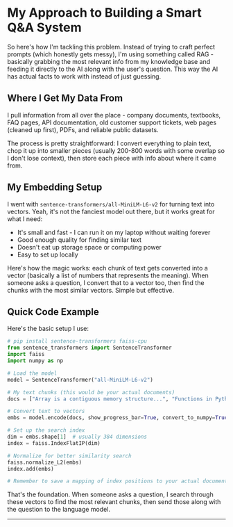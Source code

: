 # My Approach to Building a Smart Q&A System

So here's how I'm tackling this problem. Instead of trying to craft perfect prompts (which honestly gets messy), I'm using something called RAG - basically grabbing the most relevant info from my knowledge base and feeding it directly to the AI along with the user's question. This way the AI has actual facts to work with instead of just guessing.

## Where I Get My Data From

I pull information from all over the place - company documents, textbooks, FAQ pages, API documentation, old customer support tickets, web pages (cleaned up first), PDFs, and reliable public datasets. 

The process is pretty straightforward: I convert everything to plain text, chop it up into smaller pieces (usually 200-800 words with some overlap so I don't lose context), then store each piece with info about where it came from.

## My Embedding Setup

I went with `sentence-transformers/all-MiniLM-L6-v2` for turning text into vectors. Yeah, it's not the fanciest model out there, but it works great for what I need:

- It's small and fast - I can run it on my laptop without waiting forever
- Good enough quality for finding similar text
- Doesn't eat up storage space or computing power
- Easy to set up locally

Here's how the magic works: each chunk of text gets converted into a vector (basically a list of numbers that represents the meaning). When someone asks a question, I convert that to a vector too, then find the chunks with the most similar vectors. Simple but effective.

## Quick Code Example

Here's the basic setup I use:

```python
# pip install sentence-transformers faiss-cpu
from sentence_transformers import SentenceTransformer
import faiss
import numpy as np

# Load the model
model = SentenceTransformer("all-MiniLM-L6-v2")

# My text chunks (this would be your actual documents)
docs = ["Array is a contiguous memory structure...", "Functions in Python..."]

# Convert text to vectors
embs = model.encode(docs, show_progress_bar=True, convert_to_numpy=True)

# Set up the search index
dim = embs.shape[1]  # usually 384 dimensions
index = faiss.IndexFlatIP(dim)

# Normalize for better similarity search
faiss.normalize_L2(embs)
index.add(embs)

# Remember to save a mapping of index positions to your actual documents
```

That's the foundation. When someone asks a question, I search through these vectors to find the most relevant chunks, then send those along with the question to the language model.

---
